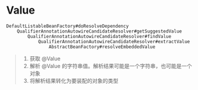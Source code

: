 # Value

```
DefaultListableBeanFactory#doResolveDependency
    QualifierAnnotationAutowireCandidateResolver#getSuggestedValue
        QualifierAnnotationAutowireCandidateResolver#findValue
            QualifierAnnotationAutowireCandidateResolver#extractValue
                AbstractBeanFactory#resolveEmbeddedValue
```

> 1. 获取 @Value 
> 2. 解析 @Value 的字符串值。解析结果可能是一个字符串，也可能是一个对象
> 3. 将解析结果转化为要装配的对象的类型